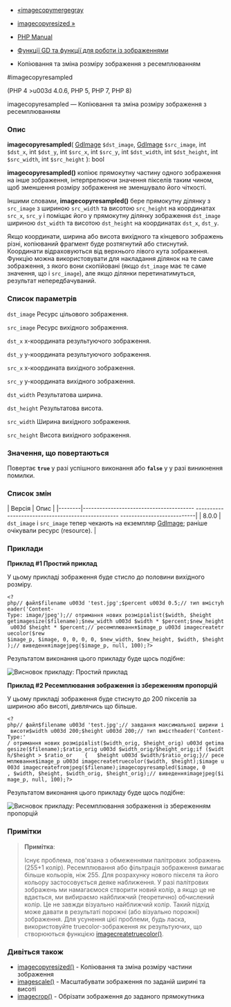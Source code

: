 - [«imagecopymergegray](function.imagecopymergegray.md)
- [imagecopyresized »](function.imagecopyresized.md)

- [PHP Manual](index.md)
- [Функції GD та функції для роботи із зображеннями](ref.image.md)
- Копіювання та зміна розміру зображення з ресемплюванням

#imagecopyresampled

(PHP 4 \>u003d 4.0.6, PHP 5, PHP 7, PHP 8)

imagecopyresampled — Копіювання та зміна розміру зображення з
ресемплюванням

### Опис

**imagecopyresampled**(
[GdImage](class.gdimage.md) `$dst_image`,
[GdImage](class.gdimage.md) `$src_image`,
int `$dst_x`,
int `$dst_y`,
int `$src_x`,
int `$src_y`,
int `$dst_width`,
int `$dst_height`,
int `$src_width`,
int `$src_height`
): bool

**imagecopyresampled()** копіює прямокутну частину одного зображення
на інше зображення, інтерпрелюючи значення пікселів таким чином,
щоб зменшення розміру зображення не зменшувало його чіткості.

Іншими словами, **imagecopyresampled()** бере прямокутну ділянку з
`src_image` з шириною `src_width` та висотою `src_height` на координатах
`src_x`, `src_y` і поміщає його у прямокутну ділянку зображення
`dst_image` шириною `dst_width` та висотою `dst_height` на координатах
`dst_x`, `dst_y`.

Якщо координати, ширина або висота вихідного та кінцевого зображень
різні, копіюваний фрагмент буде розтягнутий або стиснутий. Координати
відраховуються від верхнього лівого кута зображення. Функцію можна
використовувати для накладання ділянок на те саме зображення, з якого вони
скопійовані (якщо `dst_image` має те саме значення, що і `src_image`),
але якщо ділянки перетинатимуться, результат непередбачуваний.

### Список параметрів

`dst_image`
Ресурс цільового зображення.

`src_image`
Ресурс вихідного зображення.

`dst_x`
x-координата результуючого зображення.

`dst_y`
y-координата результуючого зображення.

`src_x`
x-координата вихідного зображення.

`src_y`
y-координата вихідного зображення.

`dst_width`
Результатова ширина.

`dst_height`
Результатова висота.

`src_width`
Ширина вихідного зображення.

`src_height`
Висота вихідного зображення.

### Значення, що повертаються

Повертає **`true`** у разі успішного виконання або **`false`** у
у разі виникнення помилки.

### Список змін

| Версія | Опис |
|--------|---------------------------------------- -------------------------------------------------- ---------------------------|
| 8.0.0 | `dst_image` і `src_image` тепер чекають на екземпляр [GdImage](class.gdimage.md); раніше очікували ресурс (resource). |

### Приклади

**Приклад #1 Простий приклад**

У цьому прикладі зображення буде стисло до половини вихідного розміру.

` <?php// файл$filename u003d 'test.jpg';$percent u003d 0.5;// тип вмістуheader('Content-Type: image/jpeg');// отримання нових розмірівlist($width, $height getimagesize($filename);$new_width u003d $width * $percent;$new_height u003d $height * $percent;// ресемплювання$image_p u003d imagecreatetruecolor($rew $image_p, $image, 0, 0, 0, 0, $new_width, $new_height, $width, $height);// виведенняimagejpeg($image_p, null, 100);?> `

Результатом виконання цього прикладу буде щось подібне:

![Висновок прикладу: Простий
приклад](images/21009b70229598c6a80eef8b45bf282b-imagecopyresampled.jpg)

**Приклад #2 Ресемплювання зображення із збереженням пропорцій**

У цьому прикладі зображення буде стиснуто до 200 пікселів за шириною або
висоті, дивлячись що більше.

` <?php// файл$filename u003d 'test.jpg';// завдання максимальної ширини і висоти$width u003d 200;$height u003d 200;// тип вмістheader('Content-Type:' / отримання нових розмірівlist($width_orig, $height_orig) u003d getimagesize($filename);$ratio_orig u003d $width_orig/$height_orig;if ($width/$height > $ratio_or    {   $height u003d $width/$ratio_orig;}// ресемплювання$image_p u003d imagecreatetruecolor($width, $height);$image u003d imagecreatefromjpeg($filename);imagecopyresampled($image, 0 , $width, $height, $width_orig, $height_orig);// виведенняimagejpeg($image_p, null, 100);?> `

Результатом виконання цього прикладу буде щось подібне:

![Висновок прикладу: Ресемплювання зображення із збереженням
пропорцій](images/21009b70229598c6a80eef8b45bf282b-imagecopyresampled_2.jpg)

### Примітки

> **Примітка**:
>
> Існує проблема, пов'язана з обмеженнями палітрових зображень
> (255+1 колір). Ресемплювання або фільтрація зображення вимагає
> більше кольорів, ніж 255. Для розрахунку нового пікселя та його кольору
> застосовується деяке наближення. У разі палітрових зображень ми
> намагаємося створити новий колір, а якщо це не вдається, ми вибираємо
> найближчий (теоретично) обчислений колір. Це не завжди візуально
> найближчий колір. Такий підхід може давати в результаті порожні (або
> візуально порожні) зображення. Для усунення цієї проблеми,
> будь ласка, використовуйте truecolor-зображення як
> результуючих, що створюються функцією
> [imagecreatetruecolor()](function.imagecreatetruecolor.md).

### Дивіться також

- [imagecopyresized()](function.imagecopyresized.md) - Копіювання та
зміна розміру частини зображення
- [imagescale()](function.imagescale.md) - Масштабувати
зображення по заданій ширині та висоті
- [imagecrop()](function.imagecrop.md) - Обрізати зображення до
заданого прямокутника
